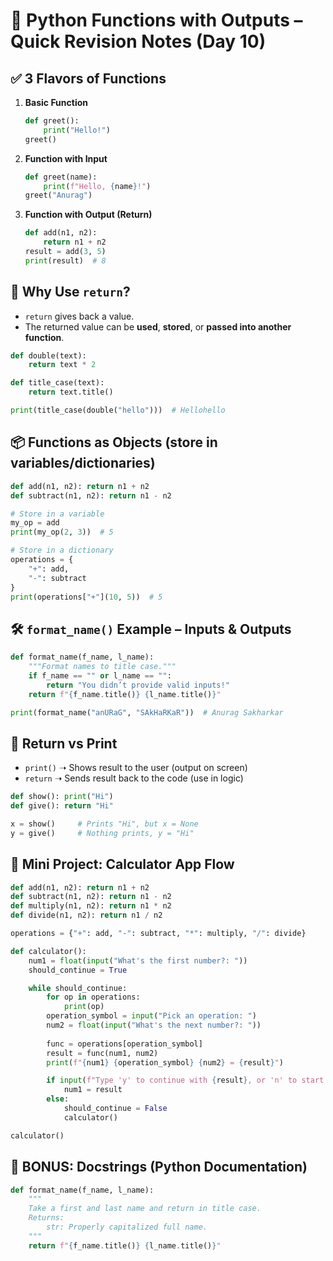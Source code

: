 # 🧠 Python Functions with Outputs – Quick Revision Notes (Day 10)

## ✅ 3 Flavors of Functions

1. **Basic Function**

   ```python
   def greet():
       print("Hello!")
   greet()
   ```

2. **Function with Input**

   ```python
   def greet(name):
       print(f"Hello, {name}!")
   greet("Anurag")
   ```

3. **Function with Output (Return)**

   ```python
   def add(n1, n2):
       return n1 + n2
   result = add(3, 5)
   print(result)  # 8
   ```


## 🔁 Why Use `return`?

* `return` gives back a value.
* The returned value can be **used**, **stored**, or **passed into another function**.

```python
def double(text):
    return text * 2

def title_case(text):
    return text.title()

print(title_case(double("hello")))  # Hellohello
```


## 📦 Functions as Objects (store in variables/dictionaries)

```python
def add(n1, n2): return n1 + n2
def subtract(n1, n2): return n1 - n2

# Store in a variable
my_op = add
print(my_op(2, 3))  # 5

# Store in a dictionary
operations = {
    "+": add,
    "-": subtract
}
print(operations["+"](10, 5))  # 5
```


## 🛠️ `format_name()` Example – Inputs & Outputs

```python
def format_name(f_name, l_name):
    """Format names to title case."""
    if f_name == "" or l_name == "":
        return "You didn’t provide valid inputs!"
    return f"{f_name.title()} {l_name.title()}"

print(format_name("anURaG", "SAkHaRKaR"))  # Anurag Sakharkar
```


## 🔂 Return vs Print

* `print()` ➝ Shows result to the user (output on screen)
* `return` ➝ Sends result back to the code (use in logic)

```python
def show(): print("Hi")
def give(): return "Hi"

x = show()     # Prints "Hi", but x = None
y = give()     # Nothing prints, y = "Hi"
```


## 🧮 Mini Project: Calculator App Flow

```python
def add(n1, n2): return n1 + n2
def subtract(n1, n2): return n1 - n2
def multiply(n1, n2): return n1 * n2
def divide(n1, n2): return n1 / n2

operations = {"+": add, "-": subtract, "*": multiply, "/": divide}

def calculator():
    num1 = float(input("What's the first number?: "))
    should_continue = True

    while should_continue:
        for op in operations:
            print(op)
        operation_symbol = input("Pick an operation: ")
        num2 = float(input("What's the next number?: "))
        
        func = operations[operation_symbol]
        result = func(num1, num2)
        print(f"{num1} {operation_symbol} {num2} = {result}")

        if input(f"Type 'y' to continue with {result}, or 'n' to start new: ") == "y":
            num1 = result
        else:
            should_continue = False
            calculator()

calculator()
```


## 📝 BONUS: Docstrings (Python Documentation)

```python
def format_name(f_name, l_name):
    """
    Take a first and last name and return in title case.
    Returns:
        str: Properly capitalized full name.
    """
    return f"{f_name.title()} {l_name.title()}"
```
